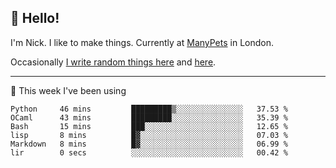 ## 👋 Hello! 

I'm Nick. I like to make things. Currently at [ManyPets](https://manypets.com) in London.

Occasionally [I write random things here](https://nicksnell.com) and [here](https://twitter.com/nicksnell).

-------

🚀 This week I've been using

<!--START_SECTION:waka-->

```text
Python     46 mins         █████████▒░░░░░░░░░░░░░░░   37.53 %
OCaml      43 mins         █████████░░░░░░░░░░░░░░░░   35.39 %
Bash       15 mins         ███░░░░░░░░░░░░░░░░░░░░░░   12.65 %
lisp       8 mins          █▓░░░░░░░░░░░░░░░░░░░░░░░   07.03 %
Markdown   8 mins          █▓░░░░░░░░░░░░░░░░░░░░░░░   06.99 %
lir        0 secs          ░░░░░░░░░░░░░░░░░░░░░░░░░   00.42 %
```

<!--END_SECTION:waka-->
